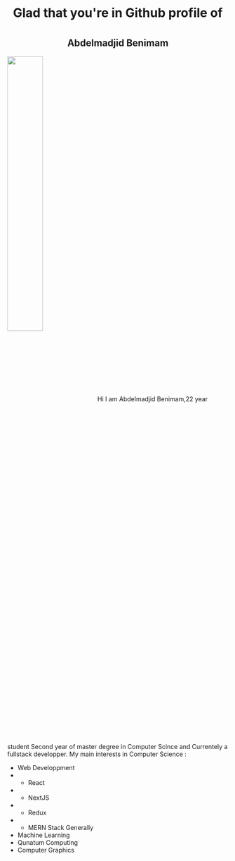 <h1 align="center">Glad that you're in Github profile of<h1>
  <h2 align="center">Abdelmadjid Benimam</h2> 

  <a href="24"><img align="center" src="https://i.imgur.com/5WA8Hau.png" width="40%" height="40%"></a>
Hi I am Abdelmadjid Benimam,22 year student Second year of master degree in Computer Scince and Currentely a fullstack developper.
My main interests in Computer Science : 
- Web Developpment
- - React
- - NextJS
- - Redux
- - MERN Stack Generally
- Machine Learning
- Qunatum Computing
- Computer Graphics
